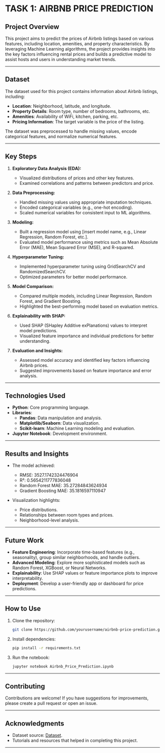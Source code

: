 # TASK 1: AIRBNB PRICE PREDICTION


## **Project Overview**
This project aims to predict the prices of Airbnb listings based on various features, including location, amenities, and property characteristics. By leveraging Machine Learning algorithms, the project provides insights into the key factors influencing rental prices and builds a predictive model to assist hosts and users in understanding market trends.

---

## **Dataset**
The dataset used for this project contains information about Airbnb listings, including:
- **Location**: Neighborhood, latitude, and longitude.
- **Property Details**: Room type, number of bedrooms, bathrooms, etc.
- **Amenities**: Availability of WiFi, kitchen, parking, etc.
- **Pricing Information**: The target variable is the price of the listing.

The dataset was preprocessed to handle missing values, encode categorical features, and normalize numerical features.

---

## **Key Steps**

1. **Exploratory Data Analysis (EDA):**
   - Visualized distributions of prices and other key features.
   - Examined correlations and patterns between predictors and price.

2. **Data Preprocessing:**
   - Handled missing values using appropriate imputation techniques.
   - Encoded categorical variables (e.g., one-hot encoding).
   - Scaled numerical variables for consistent input to ML algorithms.

3. **Modeling:**
   - Built a regression model using [insert model name, e.g., Linear Regression, Random Forest, etc.].
   - Evaluated model performance using metrics such as Mean Absolute Error (MAE), Mean Squared Error (MSE), and R-squared.

4. **Hyperparameter Tuning:**
   - Implemented hyperparameter tuning using GridSearchCV and RandomizedSearchCV.
   - Optimized parameters for better model performance.

5. **Model Comparison:**
   - Compared multiple models, including Linear Regression, Random Forest, and Gradient Boosting.
   - Highlighted the best-performing model based on evaluation metrics.

6. **Explainability with SHAP:**
   - Used SHAP (SHapley Additive exPlanations) values to interpret model predictions.
   - Visualized feature importance and individual predictions for better understanding.

7. **Evaluation and Insights:**
   - Assessed model accuracy and identified key factors influencing Airbnb prices.
   - Suggested improvements based on feature importance and error analysis.

---

## **Technologies Used**
- **Python**: Core programming language.
- **Libraries**:
  - **Pandas**: Data manipulation and analysis.
  - **Matplotlib/Seaborn**: Data visualization.
  - **Scikit-learn**: Machine Learning modeling and evaluation.
- **Jupyter Notebook**: Development environment.

---

## **Results and Insights**
- The model achieved:
  - RMSE: 3527.1742324476904
  - R²: 0.5654211777836048
  - Random Forest MAE: 35.27284843624934
  - Gradient Boosting MAE: 35.1816597110947


- Visualization highlights:
  - Price distributions.
  - Relationships between room types and prices.
  - Neighborhood-level analysis.

---

## **Future Work**
- **Feature Engineering**: Incorporate time-based features (e.g., seasonality), group similar neighborhoods, and handle outliers.
- **Advanced Modeling**: Explore more sophisticated models such as Random Forest, XGBoost, or Neural Networks.
- **Explainability**: Use SHAP values or feature importance plots to improve interpretability.
- **Deployment**: Develop a user-friendly app or dashboard for price predictions.

---

## **How to Use**
1. Clone the repository:
   ```bash
   git clone https://github.com/yourusername/airbnb-price-prediction.git
   ```

2. Install dependencies:
   ```bash
   pip install -r requirements.txt
   ```

3. Run the notebook:
   ```bash
   jupyter notebook Airbnb_Price_Prediction.ipynb
   ```

---

## **Contributing**
Contributions are welcome! If you have suggestions for improvements, please create a pull request or open an issue.


---

## **Acknowledgments**
- Dataset source: [Dataset]([url](https://www.kaggle.com/datasets/airbnb/seattle)).
- Tutorials and resources that helped in completing this project.

---
